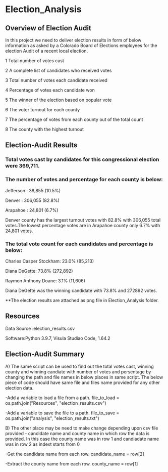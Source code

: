 # Election_Analysis

## Overview of Election Audit
In this project we need to deliver election results in form of below information as asked by a  Colorado Board of Elections employees for the election Audit of a recent local election.

1	Total number of votes cast

2	A complete list of candidates who received votes

3	Total number of votes each candidate received

4	Percentage of votes each candidate won

5	The winner of the election based on popular vote

6	The voter turnout for each county

7	The percentage of votes from each county out of the total count

8	The county with the highest turnout


## Election-Audit Results
### Total votes cast by candidates for this congressional election were 369,711.

### The number of votes and percentage for each county is below:

Jefferson : 38,855 (10.5%)

Denver : 306,055 (82.8%)

Arapahoe : 24,801 (6.7%)

Denver county has the largest turnout votes with 82.8%  with 306,055 total votes.The lowest percentage votes are in Arapahoe county only 6.7% with 24,801 votes. 

### The total vote count for each candidates and percentage is below:

Charles Casper Stockham: 23.0% (85,213)

Diana DeGette: 73.8% (272,892)

Raymon Anthony Doane: 3.1% (11,606)

Diana DeGette was the winning candidate with 73.8% and 272892 votes. 

**The election results are attached as png file in Election_Analysis folder.

## Resources

Data Source :election_results.csv

Software:Python 3.9.7, Visula Studiao Code, 1.64.2

## Election-Audit Summary
A) The same script can be used to find out the total votes cast, winning county and winning candiate with number of votes and persentage by changing the path and file names in below places in same script. The below piece of code should have same file 
and  files name provided for any other election data. 

-Add a variable to load a file from a path.
file_to_load = os.path.join("Resources", "election_results.csv")

-Add a variable to save the file to a path.
file_to_save = os.path.join("analysis", "election_results.txt")

B) The other place may be need to make change depending upon csv file provided - candidate name and county name in which row the data is provided. In this case the county name was in row 1 and candiadate name was in row 2 as indext starts from 0

-Get the candidate name from each row.
candidate_name = row[2]

-Extract the county name from each row.
county_name = row[1]
